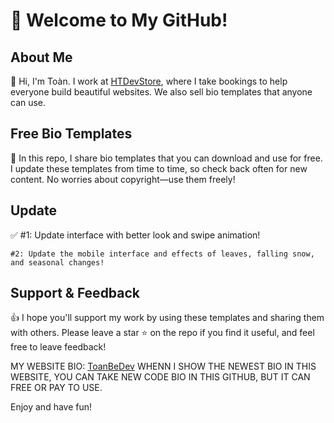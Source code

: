 # 🌟 Welcome to My GitHub!

## About Me
👋 Hi, I'm Toàn. I work at [HTDevStore](https://htdevstore.top), where I take bookings to help everyone build beautiful websites. We also sell bio templates that anyone can use.

## Free Bio Templates
📂 In this repo, I share bio templates that you can download and use for free. I update these templates from time to time, so check back often for new content. No worries about copyright—use them freely!

## Update
✅ #1: Update interface with better look and swipe animation!

    #2: Update the mobile interface and effects of leaves, falling snow, and seasonal changes!

## Support & Feedback
👍 I hope you'll support my work by using these templates and sharing them with others. Please leave a star ⭐ on the repo if you find it useful, and feel free to leave feedback!

MY WEBSITE BIO: [ToanBeDev](http://toanbe.is-a.dev) WHENN I SHOW THE NEWEST BIO IN THIS WEBSITE, YOU CAN TAKE NEW CODE BIO IN THIS GITHUB, BUT IT CAN FREE OR PAY TO USE.

Enjoy and have fun!
